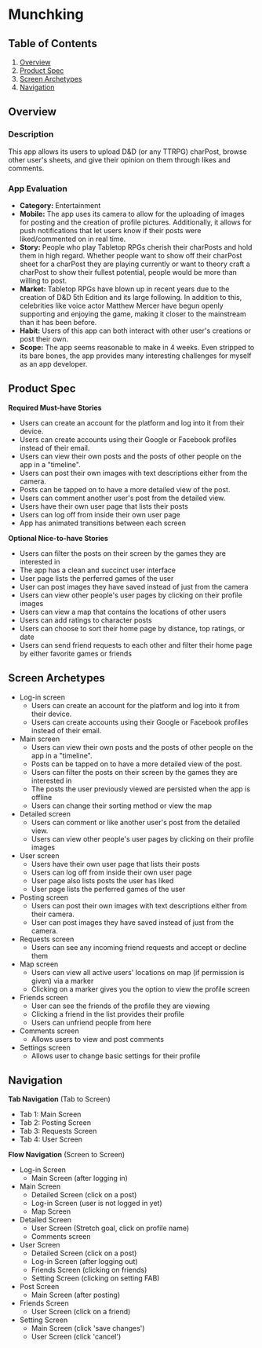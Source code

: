 # Munchking

## Table of Contents
1. [Overview](#Overview)
2. [Product Spec](#Product-Spec)
3. [Screen Archetypes](#Screen-Archetypes)
4. [Navigation](#Navigation)

## Overview
### Description
This app allows its users to upload D&D (or any TTRPG) charPost, browse other user's sheets, and give their opinion on them through likes and comments.

### App Evaluation
- **Category:** Entertainment
- **Mobile:** The app uses its camera to allow for the uploading of images for posting and the creation of profile pictures. Additionally, it allows for push notifications that let users know if their posts were liked/commented on in real time.
- **Story:** People who play Tabletop RPGs cherish their charPosts and hold them in high regard. Whether people want to show off their charPost sheet for a charPost they are playing currently or want to theory craft a charPost to show their fullest potential, people would be more than willing to post.
- **Market:** Tabletop RPGs have blown up in recent years due to the creation of D&D 5th Edition and its large following. In addition to this, celebrities like voice actor Matthew Mercer have begun openly supporting and enjoying the game, making it closer to the mainstream than it has been before.
- **Habit:** Users of this app can both interact with other user's creations or post their own. 
- **Scope:** The app seems reasonable to make in 4 weeks. Even stripped to its bare bones, the app provides many interesting challenges for myself as an app developer.

## Product Spec

**Required Must-have Stories**

* Users can create an account for the platform and log into it from their device.
* Users can create accounts using their Google or Facebook profiles instead of their email. 
* Users can view their own posts and the posts of other people on the app in a "timeline".
* Users can post their own images with text descriptions either from the camera.
* Posts can be tapped on to have a more detailed view of the post.
* Users can comment another user's post from the detailed view.
* Users have their own user page that lists their posts
* Users can log off from inside their own user page
* App has animated transitions between each screen

**Optional Nice-to-have Stories**

* Users can filter the posts on their screen by the games they are interested in
* The app has a clean and succinct user interface
* User page lists the perferred games of the user
* User can post images they have saved instead of just from the camera
* Users can view other people's user pages by clicking on their profile images
* Users can view a map that contains the locations of other users
* Users can add ratings to character posts
* Users can choose to sort their home page by distance, top ratings, or date
* Users can send friend requests to each other and filter their home page by either favorite games or friends

## Screen Archetypes

* Log-in screen
   * Users can create an account for the platform and log into it from their device.
   * Users can create accounts using their Google or Facebook profiles instead of their email.
* Main screen
   * Users can view their own posts and the posts of other people on the app in a "timeline".
    * Posts can be tapped on to have a more detailed view of the post.
    * Users can filter the posts on their screen by the games they are interested in
    * The posts the user previously viewed are persisted when the app is offline
    * Users can change their sorting method or view the map
* Detailed screen
    * Users can comment or like another user's post from the detailed view.
    * Users can view other people's user pages by clicking on their profile images
* User screen
    * Users have their own user page that lists their posts
    * Users can log off from inside their own user page
    * User page also lists posts the user has liked
    * User page lists the perferred games of the user
* Posting screen
    * Users can post their own images with text descriptions either from their camera.
    * User can post images they have saved instead of just from the camera.
* Requests screen
    * Users can see any incoming friend requests and accept or decline them
* Map screen
    * Users can view all active users' locations on map (if permission is given) via a marker
    * Clicking on a marker gives you the option to view the profile screen
* Friends screen
    * User can see the friends of the profile they are viewing
    * Clicking a friend in the list provides their profile
    * Users can unfriend people from here
* Comments screen
    * Allows users to view and post comments
* Settings screen
    * Allows user to change basic settings for their profile

## Navigation

**Tab Navigation** (Tab to Screen)

* Tab 1: Main Screen
* Tab 2: Posting Screen
* Tab 3: Requests Screen
* Tab 4: User Screen

**Flow Navigation** (Screen to Screen)

* Log-in Screen
   * Main Screen (after logging in)
* Main Screen
   * Detailed Screen (click on a post)
   * Log-in Screen (user is not logged in yet)
   * Map Screen
* Detailed Screen
    * User Screen (Stretch goal, click on profile name)
    * Comments screen
* User Screen
    * Detailed Screen (click on a post)
    * Log-in Screen (after logging out)
    * Friends Screen (clicking on friends)
    * Setting Screen (clicking on setting FAB)
* Post Screen
    * Main Screen (after posting)
* Friends Screen
    * User Screen (click on a friend)
* Setting Screen
    * Main Screen (click 'save changes')
    * User Screen (click 'cancel')
